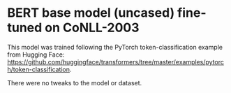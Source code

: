 # BERT base model (uncased) fine-tuned on CoNLL-2003

This model was trained following the PyTorch token-classification example from Hugging Face: https://github.com/huggingface/transformers/tree/master/examples/pytorch/token-classification.

There were no tweaks to the model or dataset.

